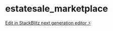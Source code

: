 # estatesale_marketplace

[Edit in StackBlitz next generation editor ⚡️](https://stackblitz.com/~/github.com/detyree/estatesale_marketplace)